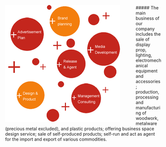 <img style="float: left;padding-right: 10%" src="/assets/scope_en.jpg">
##### The main business of our company includes the sale of display prop, lighting, electromechanical equipment and accessories; production, processing and manufacturing of woodwork, metalware (precious metal excluded), and plastic products; offering business space design service; sale of self-produced products; self-run and act as agent for the import and export of various commodities.

